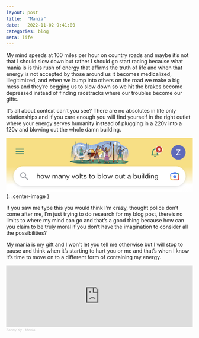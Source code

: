 ```yaml
---
layout: post
title:  "Mania"
date:   2022-11-02 9:41:00
categories: blog
meta: life
---
```


My mind speeds at 100 miles per hour on country roads and maybe it’s not that I should slow down but rather I should go start racing because what mania is is this rush of energy that affirms the truth of life and when that energy is not accepted by those around us it becomes medicalized, illegitimized, and when we bump into others on the road we make a big mess and they’re begging us to slow down so we hit the brakes become depressed instead of finding racetracks where our troubles become our gifts.

It’s all about context can’t you see? There are no absolutes in life only relationships and if you care enough you will find yourself in the right outlet where your energy serves humanity instead of plugging in a 220v into a 120v and blowing out the whole damn building.

![Mania](/images/mania.jpeg){: .center-image }

If you saw me type this you would think I’m crazy, thought police don’t come after me, I’m just trying to do research for my blog post, there’s no limits to where my mind can go and that’s a good thing because how can you claim to be truly moral if you don’t have the imagination to consider all the possibilities?

My mania is my gift and I won’t let you tell me otherwise but I will stop to pause and think when it’s starting to hurt you or me and that’s when I know it’s time to move on to a different form of containing my energy.

<iframe width="100%" height="166" scrolling="no" frameborder="no" allow="autoplay" src="https://w.soundcloud.com/player/?url=https%3A//api.soundcloud.com/tracks/1375038364&color=%23ff5500&auto_play=true&hide_related=false&show_comments=true&show_user=true&show_reposts=false&show_teaser=true"></iframe><div style="font-size: 10px; color: #cccccc;line-break: anywhere;word-break: normal;overflow: hidden;white-space: nowrap;text-overflow: ellipsis; font-family: Interstate,Lucida Grande,Lucida Sans Unicode,Lucida Sans,Garuda,Verdana,Tahoma,sans-serif;font-weight: 100;"><a href="https://soundcloud.com/zannyxy" title="Zanny Xy" target="_blank" style="color: #cccccc; text-decoration: none;">Zanny Xy</a> · <a href="https://soundcloud.com/zannyxy/mania" title="Mania" target="_blank" style="color: #cccccc; text-decoration: none;">Mania</a></div>
